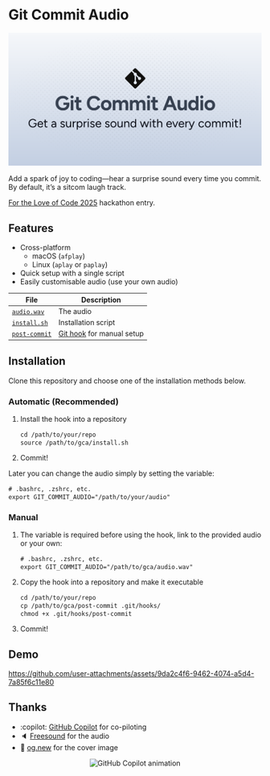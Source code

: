 # Git Commit Audio

![Cover image](./cover.svg)

Add a spark of joy to coding—hear a surprise sound every time you commit. By default, it’s a sitcom laugh track.

[For the Love of Code 2025](https://gh.io/ftloc) hackathon entry.

## Features

- Cross-platform
  - macOS (`afplay`)
  - Linux (`aplay` or `paplay`)
- Quick setup with a single script
- Easily customisable audio (use your own audio)

| File | Description |
| - | - |
| [`audio.wav`](/audio.wav) | The audio |
| [`install.sh`](./install.sh) | Installation script |
| [`post-commit`](./post-commit) | [Git hook](https://git-scm.com/docs/githooks#_post_commit) for manual setup |

## Installation

Clone this repository and choose one of the installation methods below.

### Automatic (Recommended)

1. Install the hook into a repository

   ```shell
   cd /path/to/your/repo
   source /path/to/gca/install.sh
   ```

1. Commit!

Later you can change the audio simply by setting the variable:

```shell
# .bashrc, .zshrc, etc.
export GIT_COMMIT_AUDIO="/path/to/your/audio"
```

### Manual

1. The variable is required before using the hook, link to the provided audio or your own:

   ```shell
   # .bashrc, .zshrc, etc.
   export GIT_COMMIT_AUDIO="/path/to/gca/audio.wav"
   ```

1. Copy the hook into a repository and make it executable

   ```shell
   cd /path/to/your/repo
   cp /path/to/gca/post-commit .git/hooks/
   chmod +x .git/hooks/post-commit
   ```

1. Commit!

## Demo

https://github.com/user-attachments/assets/9da2c4f6-9462-4074-a5d4-7a85f6c11e80

## Thanks

- :copilot: [GitHub Copilot](https://gh.io/copilot) for co-piloting
- 🔈 [Freesound](https://freesound.org/s/324894) for the audio
- 📔 [og.new](https://og.new) for the cover image

<div align="center">
<img src="https://github.blog/wp-content/uploads/2025/05/leereilly-copilot.gif?resize=250%2C315" alt="GitHub Copilot animation" width="250" height="315">
</div>
